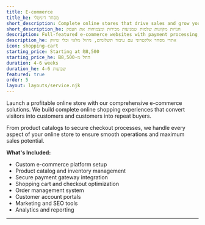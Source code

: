 ```yaml
---
title: E-commerce
title_he: מסחר דיגיטלי
short_description: Complete online stores that drive sales and grow your business
short_description_he: חנויות מקוונות שלמות שמניעות מכירות ומצמיחות את העסק
description: Full-featured e-commerce websites with payment processing, inventory management, and marketing tools
description_he: אתרי מסחר אלקטרוני עם עיבוד תשלומים, ניהול מלאי וכלי שיווק
icon: shopping-cart
starting_price: Starting at ₪8,500
starting_price_he: החל מ-₪8,500
duration: 4-6 weeks
duration_he: 4-6 שבועות
featured: true
order: 5
layout: layouts/service.njk
---
```


Launch a profitable online store with our comprehensive e-commerce solutions. We build complete online shopping experiences that convert visitors into customers and customers into repeat buyers.

From product catalogs to secure checkout processes, we handle every aspect of your online store to ensure smooth operations and maximum sales potential.

**What's Included:**
- Custom e-commerce platform setup
- Product catalog and inventory management
- Secure payment gateway integration
- Shopping cart and checkout optimization
- Order management system
- Customer account portals
- Marketing and SEO tools
- Analytics and reporting

---
